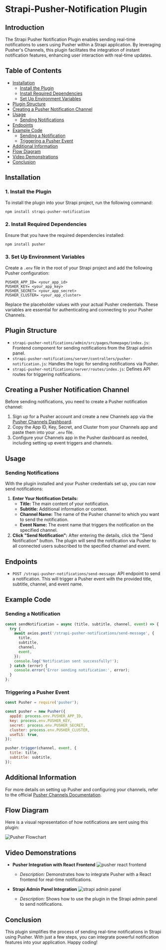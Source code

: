 # Strapi-Pusher-Notification Plugin

## Introduction

The Strapi Pusher Notification Plugin enables sending real-time notifications to users using Pusher within a Strapi application. By leveraging Pusher's Channels, this plugin facilitates the integration of instant notification features, enhancing user interaction with real-time updates.

## Table of Contents

- [Installation](#installation)
  - [Install the Plugin](#1-install-the-plugin)
  - [Install Required Dependencies](#2-install-required-dependencies)
  - [Set Up Environment Variables](#3-set-up-environment-variables)
- [Plugin Structure](#plugin-structure)
- [Creating a Pusher Notification Channel](#creating-a-pusher-notification-channel)
- [Usage](#usage)
  - [Sending Notifications](#sending-notifications)
- [Endpoints](#endpoints)
- [Example Code](#example-code)
  - [Sending a Notification](#sending-a-notification)
  - [Triggering a Pusher Event](#triggering-a-pusher-event)
- [Additional Information](#additional-information)
- [Flow Diagram](#flow-diagram)
- [Video Demonstrations](#video-demonstrations)
- [Conclusion](#conclusion)

## Installation

### 1. **Install the Plugin**

To install the plugin into your Strapi project, run the following command:

```bash
npm install strapi-pusher-notification
```

### 2. **Install Required Dependencies**

Ensure that you have the required dependencies installed:

```bash
npm install pusher
```

### 3. **Set Up Environment Variables**

Create a `.env` file in the root of your Strapi project and add the following Pusher configuration:

```env
PUSHER_APP_ID= <your_app_id>
PUSHER_KEY= <your_app_key>
PUSHER_SECRET= <your_app_secret>
PUSHER_CLUSTER= <your_app_cluster>
```

Replace the placeholder values with your actual Pusher credentials. These variables are essential for authenticating and connecting to your Pusher Channels.

## Plugin Structure

- `strapi-pusher-notifications/admin/src/pages/homepage/index.js`: Frontend component for sending notifications from the Strapi admin panel.
- `strapi-pusher-notifications/server/controllers/pusher-notification.js`: Handles the logic for sending notifications via Pusher.
- `strapi-pusher-notifications/server/routes/index.js`: Defines API routes for triggering notifications.

## Creating a Pusher Notification Channel

Before sending notifications, you need to create a Pusher notification channel:

1. Sign up for a Pusher account and create a new Channels app via the [Pusher Channels Dashboard](https://dashboard.pusher.com/).
2. Copy the App ID, Key, Secret, and Cluster from your Channels app and paste them into your `.env` file.
3. Configure your Channels app in the Pusher dashboard as needed, including setting up event triggers and channels.

## Usage

### Sending Notifications

With the plugin installed and your Pusher credentials set up, you can now send notifications:

1. **Enter Your Notification Details:**
   - **Title:** The main content of your notification.
   - **Subtitle:** Additional information or context.
   - **Channel Name:** The name of the Pusher channel to which you want to send the notification.
   - **Event Name:** The event name that triggers the notification on the specified channel.
2. **Click "Send Notification":** After entering the details, click the "Send Notification" button. The plugin will send the notification via Pusher to all connected users subscribed to the specified channel and event.

## Endpoints

- `POST /strapi-pusher-notifications/send-message`: API endpoint to send a notification. This will trigger a Pusher event with the provided title, subtitle, channel, and event name.

## Example Code

### Sending a Notification

```javascript
const sendNotification = async (title, subtitle, channel, event) => {
  try {
    await axios.post('/strapi-pusher-notifications/send-message', {
      title,
      subtitle,
      channel,
      event,
    });
    console.log('Notification sent successfully!');
  } catch (error) {
    console.error('Error sending notification:', error);
  }
};
```

### Triggering a Pusher Event

```javascript
const Pusher = require('pusher');

const pusher = new Pusher({
  appId: process.env.PUSHER_APP_ID,
  key: process.env.PUSHER_KEY,
  secret: process.env.PUSHER_SECRET,
  cluster: process.env.PUSHER_CLUSTER,
  useTLS: true,
});

pusher.trigger(channel, event, {
  title: title,
  subtitle: subtitle,
});
```

## Additional Information

For more details on setting up Pusher and configuring your channels, refer to the official [Pusher Channels Documentation](https://pusher.com/docs/channels).

## Flow Diagram

Here is a visual representation of how notifications are sent using this plugin:

![Pusher Flowchart](https://github.com/Dhanushkollipara/learning-dhanush/blob/feature/serviceplatform/Pusher%20flow%20chart.png)

## Video Demonstrations

- **Pusher Integration with React Frontend**
![pusher react frontend](https://github.com/Dhanushkollipara/learning-dhanush/blob/feature/serviceplatform/FrontEnd%20Recording.gif)
  - *Description:* Demonstrates how to integrate Pusher with a React frontend for real-time notifications.

- **Strapi Admin Panel Integration**
![strapi admin panel](https://github.com/Dhanushkollipara/learning-dhanush/blob/feature/serviceplatform/Backend%20Recording.gif)
  - *Description:* Shows how to use the plugin in the Strapi admin panel to send notifications.

## Conclusion

This plugin simplifies the process of sending real-time notifications in Strapi using Pusher. With just a few steps, you can integrate powerful notification features into your application. Happy coding!
